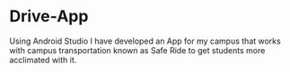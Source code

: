 # Drive-App
Using Android Studio I have developed an App for my campus that works with campus transportation known as Safe Ride to get students more acclimated with it.

